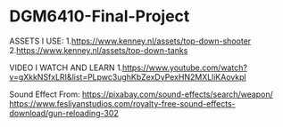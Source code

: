 # DGM6410-Final-Project

ASSETS I USE:
1.https://www.kenney.nl/assets/top-down-shooter
2.https://www.kenney.nl/assets/top-down-tanks

VIDEO I WATCH AND LEARN
1.https://www.youtube.com/watch?v=gXkkNSfxLRI&list=PLpwc3ughKbZexDyPexHN2MXLliKAovkpl

Sound Effect From:
https://pixabay.com/sound-effects/search/weapon/
https://www.fesliyanstudios.com/royalty-free-sound-effects-download/gun-reloading-302
